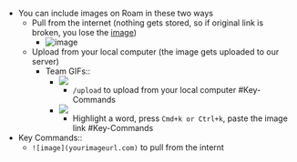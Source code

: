 - You can include images on Roam in these two ways
    - Pull from the internet (nothing gets stored, so if original link is broken, you lose the [image](https://firebasestorage.googleapis.com/v0/b/firescript-577a2.appspot.com/o/imgs%2Fapp%2Fhelp-documentation%2FE5b-pBgXuQ.png?alt=media&token=b29c9beb-f9f3-44c7-88db-42a6b2b32289))
        - ![image](https://res-1.cloudinary.com/crunchbase-production/image/upload/c_lpad,h_170,w_170,f_auto,b_white,q_auto:eco/kop5qscevpniah2rbsfb)
    - Upload from your local computer (the image gets uploaded to our server)
        - Team GIFs::
            - ![](https://firebasestorage.googleapis.com/v0/b/firescript-577a2.appspot.com/o/imgs%2Fapp%2Fhelp-documentation%2Fp8y1UIR1C0.gif?alt=media&token=b7b763f2-b5f6-4e37-a015-0053dc0bf63c)
                - `/upload` to upload from your local computer
#Key-Commands
            - ![](https://firebasestorage.googleapis.com/v0/b/firescript-577a2.appspot.com/o/imgs%2Fapp%2Fhelp%2Fk6NvrFcN0y.gif?alt=media&token=2983eb2f-ccd4-4d0c-beed-a386bfc5a614)
                - Highlight a word, press `Cmd+k or Ctrl+k`, paste the image link
#Key-Commands
- Key Commands::
    - `![image](yourimageurl.com)` to pull from the internt